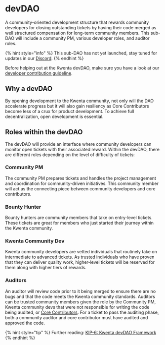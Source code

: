 # devDAO

A community-oriented development structure that rewards community developers for closing outstanding tickets by having their code merged as well structured compensation for long-term community members. This sub-DAO will include a community PM, various developer roles, and auditor roles.

{% hint style="info" %}
This sub-DAO has not yet launched, stay tuned for updates in our [Discord](https://www.discord.gg/Kwenta).
{% endhint %}

Before helping out at the Kwenta devDAO, make sure you have a look at our [developer contribution guideline](../contribute/devdao-contribute.md).

## Why a devDAO

By opening development to the Kwenta community, not only will the DAO accelerate progress but it will also gain resiliency as Core Contributors become less of a crux for product development. To achieve full decentralization, open development is essential.

## Roles within the devDAO

The devDAO will provide an interface where community developers can monitor open tickets with their associated reward. Within the devDAO, there are different roles depending on the level of difficulty of tickets:

### Community PM

The community PM prepares tickets and handles the project management and coordination for community-driven initiatives. This community member will act as the connecting piece between community developers and core contributors.

### Bounty Hunter

Bounty hunters are community members that take on entry-level tickets. These tickets are great for members who just started their journey within the Kwenta community.

### Kwenta Community Dev

Kwenta community developers are vetted individuals that routinely take on intermediate to advanced tickets. As trusted individuals who have proven that they can deliver quality work, higher-level tickets will be reserved for them along with higher tiers of rewards.

### Auditors

An auditor will review code prior to it being merged to ensure there are no bugs and that the code meets the Kwenta community standards. Auditors can be trusted community members given the role by the Community PM, Kwenta community devs that were not responsible for writing the code being audited, or [Core Contributors](core-contributors.md). For a ticket to pass the auditing phase, both a community auditor and core contributor must have audited and approved the code.

{% hint style="tip" %}
Further reading: [KIP-6: Kwenta devDAO Framework](https://kips.kwenta.io/kips/kip-6/)
{% endhint %}

